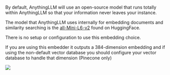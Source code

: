 By default, AnythingLLM will use an open-source model that runs totally within AnythingLLM so that your information never leaves your instance.

The model that AnythingLLM uses internally for embedding documents and similarity searching is the [all-Mini-L6-v2](https://huggingface.co/sentence-transformers/all-MiniLM-L6-v2) found on HuggingFace.

There is no setup or configuration to use this embedding choice.

If you are using this embedder it outputs a 384-dimension embedding and if using the non-default vector database you should configure your vector database to handle that dimension (Pinecone only)

![](files/VBCaswGjYvuwiXQbh03v.png)


